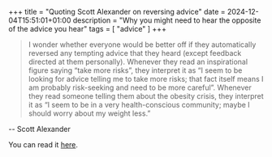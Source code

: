 +++
title = "Quoting Scott Alexander on reversing advice"
date = 2024-12-04T15:51:01+01:00
description = "Why you might need to hear the opposite of the advice you hear"
tags = [
  "advice"
]
+++

> I wonder whether everyone would be better off if they automatically reversed any tempting advice that they heard (except feedback directed at them personally). Whenever they read an inspirational figure saying “take more risks”, they interpret it as “I seem to be looking for advice telling me to take more risks; that fact itself means I am probably risk-seeking and need to be more careful”. Whenever they read someone telling them about the obesity crisis, they interpret it as “I seem to be in a very health-conscious community; maybe I should worry about my weight less.”

-- Scott Alexander

You can read it [here](https://slatestarcodex.com/2014/03/24/should-you-reverse-any-advice-you-hear/).

